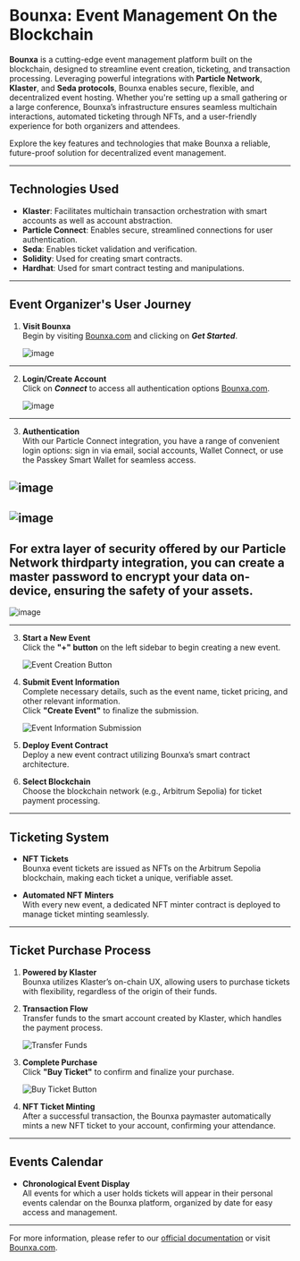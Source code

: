 # Bounxa: Event Management On the Blockchain

**Bounxa** is a cutting-edge event management platform built on the blockchain, designed to streamline event creation, ticketing, and transaction processing. Leveraging powerful integrations with **Particle Network**, **Klaster**, and **Seda protocols**, Bounxa enables secure, flexible, and decentralized event hosting. Whether you're setting up a small gathering or a large conference, Bounxa’s infrastructure ensures seamless multichain interactions, automated ticketing through NFTs, and a user-friendly experience for both organizers and attendees.

Explore the key features and technologies that make Bounxa a reliable, future-proof solution for decentralized event management.

---

## Technologies Used
- **Klaster**: Facilitates multichain transaction orchestration with smart accounts as well as account abstraction.
- **Particle Connect**: Enables secure, streamlined connections for user authentication.
- **Seda**: Enables ticket validation and verification.
- **Solidity**: Used for creating smart contracts.
- **Hardhat**: Used for smart contract testing and manipulations. 

---



## Event Organizer's User Journey

1. **Visit Bounxa**  
   Begin by visiting [Bounxa.com](https://bounxa.com) and clicking on ***Get Started***.

   ![image](https://github.com/user-attachments/assets/fce0c3b0-e34b-409f-a8fc-7a21427c3adf)
---
2. **Login/Create Account**  
   Click on ***Connect*** to access all authentication options [Bounxa.com](https://bounxa.com).

   ![image](https://github.com/user-attachments/assets/ce726b7f-7c0a-44bc-b9db-4acc90598c19)
---
3. **Authentication**  
   With our Particle Connect integration, you have a range of convenient login options: sign in via email, social accounts, Wallet Connect, or use the Passkey Smart Wallet for seamless access.
   
  ![image](https://github.com/user-attachments/assets/d3dfcda2-a761-4dad-8ccb-76d72a44fe7c)
---
![image](https://github.com/user-attachments/assets/c62836a3-36ae-4d37-846e-bac95ca50759)
---
**For extra layer of security offered by our Particle Network thirdparty integration, you can create a master password to encrypt your data on-device, ensuring the safety of your assets.**
---
![image](https://github.com/user-attachments/assets/5ed51653-ac59-4f7e-9d1c-6718723cc233)

  --- 
3. **Start a New Event**  
   Click the **"+" button** on the left sidebar to begin creating a new event.
   
   ![Event Creation Button](https://github.com/user-attachments/assets/d57635ba-f901-45e4-8201-ff493fa813fc)

4. **Submit Event Information**  
   Complete necessary details, such as the event name, ticket pricing, and other relevant information.  
   Click **"Create Event"** to finalize the submission.
   
   ![Event Information Submission](https://github.com/user-attachments/assets/64d2eb0c-7c51-431f-b027-c5698a079415)

5. **Deploy Event Contract**  
   Deploy a new event contract utilizing Bounxa’s smart contract architecture.
   
6. **Select Blockchain**  
   Choose the blockchain network (e.g., Arbitrum Sepolia) for ticket payment processing.

---

## Ticketing System
- **NFT Tickets**  
  Bounxa event tickets are issued as NFTs on the Arbitrum Sepolia blockchain, making each ticket a unique, verifiable asset.
  
- **Automated NFT Minters**  
  With every new event, a dedicated NFT minter contract is deployed to manage ticket minting seamlessly.

---

## Ticket Purchase Process

1. **Powered by Klaster**  
   Bounxa utilizes Klaster’s on-chain UX, allowing users to purchase tickets with flexibility, regardless of the origin of their funds.
   
2. **Transaction Flow**  
   Transfer funds to the smart account created by Klaster, which handles the payment process.
   
   ![Transfer Funds](https://github.com/user-attachments/assets/505e9693-58bc-4c24-b30f-adaa07483b6f)
   
3. **Complete Purchase**  
   Click **"Buy Ticket"** to confirm and finalize your purchase.
   
   ![Buy Ticket Button](https://github.com/user-attachments/assets/a9c4bab4-9864-4e94-992b-62e8b3e4b6e0)
   
4. **NFT Ticket Minting**  
   After a successful transaction, the Bounxa paymaster automatically mints a new NFT ticket to your account, confirming your attendance.

---

## Events Calendar

- **Chronological Event Display**  
  All events for which a user holds tickets will appear in their personal events calendar on the Bounxa platform, organized by date for easy access and management.

--- 

For more information, please refer to our [official documentation](https://bounxa.com/docs) or visit [Bounxa.com](https://bounxa.com).
